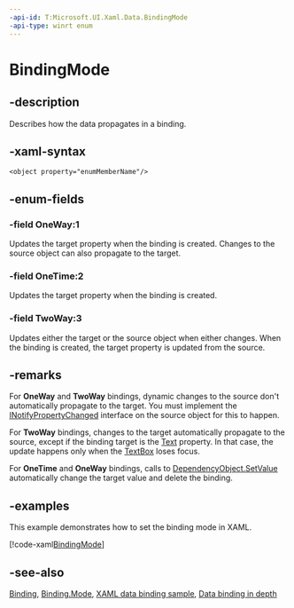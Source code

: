 ```yaml
---
-api-id: T:Microsoft.UI.Xaml.Data.BindingMode
-api-type: winrt enum
---
```


<!-- Enumeration syntax
public enum Windows.UI.Xaml.Data.BindingMode : int
-->

# BindingMode

## -description
Describes how the data propagates in a binding.

## -xaml-syntax
```xaml
<object property="enumMemberName"/>
```


## -enum-fields
### -field OneWay:1
Updates the target property when the binding is created. Changes to the source object can also propagate to the target.

### -field OneTime:2
Updates the target property when the binding is created.

### -field TwoWay:3
Updates either the target or the source object when either changes. When the binding is created, the target property is updated from the source.


## -remarks
For **OneWay** and **TwoWay** bindings, dynamic changes to the source don't automatically propagate to the target. You must implement the [INotifyPropertyChanged](inotifypropertychanged.md) interface on the source object for this to happen.

For **TwoWay** bindings, changes to the target automatically propagate to the source, except if the binding target is the [Text](../microsoft.ui.xaml.controls/textbox_text.md) property. In that case, the update happens only when the [TextBox](../microsoft.ui.xaml.controls/textbox.md) loses focus.

For **OneTime** and **OneWay** bindings, calls to [DependencyObject.SetValue](/uwp/api/windows.ui.xaml.dependencyobject.setvalue(windows.ui.xaml.dependencyproperty,system.object)) automatically change the target value and delete the binding.

## -examples
This example demonstrates how to set the binding mode in XAML.



[!code-xaml[BindingMode](../microsoft.ui.xaml.controls.primitives/code/Binding_Simple/csharp/Page.xaml#SnippetBindingMode)]

## -see-also
[Binding](binding.md), [Binding.Mode](binding_mode.md), [XAML data binding sample](https://github.com/Microsoft/Windows-universal-samples/tree/master/Samples/XamlBind), [Data binding in depth](/windows/uwp/data-binding/data-binding-in-depth)
